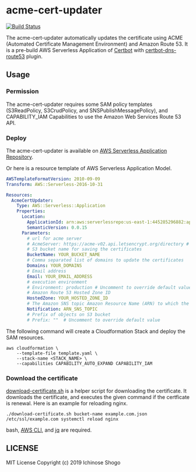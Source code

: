 # acme-cert-updater

[![Build Status](https://travis-ci.com/shogo82148/acme-cert-updater.svg?branch=master)](https://travis-ci.com/shogo82148/acme-cert-updater)

The acme-cert-updater automatically updates the certificate using ACME (Automated Certificate Management Environment) and Amazon Route 53.
It is a pre-build AWS Serverless Application of [Certbot](https://certbot.eff.org/) with [certbot-dns-route53](https://certbot-dns-route53.readthedocs.io/en/stable/) plugin.

## Usage

### Permission

The acme-cert-updater requires some SAM policy templates (S3ReadPolicy, S3CrudPolicy, and SNSPublishMessagePolicy),
and CAPABILITY_IAM Capabilities to use the Amazon Web Services Route 53 API.

### Deploy

The acme-cert-updater is available on [AWS Serverless Application Repository](https://serverlessrepo.aws.amazon.com/applications/arn:aws:serverlessrepo:us-east-1:445285296882:applications~acme-cert-updater).

Or here is a resource template of AWS Serverless Application Model.

```yaml
AWSTemplateFormatVersion: 2010-09-09
Transform: AWS::Serverless-2016-10-31

Resources:
  AcmeCertUpdater:
    Type: AWS::Serverless::Application
    Properties:
      Location:
        ApplicationId: arn:aws:serverlessrepo:us-east-1:445285296882:applications/acme-cert-updater
        SemanticVersion: 0.0.15
      Parameters: 
        # url for acme server
        # AcmeServer: https://acme-v02.api.letsencrypt.org/directory # Uncomment to override default value
        # S3 bucket name for saving the certificates
        BucketName: YOUR_BUCKET_NAME
        # Comma separated list of domains to update the certificates
        Domains: YOUR_DOMAINS
        # Email address
        Email: YOUR_EMAIL_ADDRESS
        # execution environment
        # Environment: production # Uncomment to override default value
        # Amazon Route 53 Hosted Zone ID
        HostedZone: YOUR_HOSTED_ZONE_ID
        # The Amazon SNS topic Amazon Resource Name (ARN) to which the updater reports events.
        Notification: ARN_SNS_TOPIC
        # Prefix of objects on S3 bucket
        # Prefix: ""  # Uncomment to override default value
```

The following command will create a Cloudformation Stack and deploy the SAM resources.

```
aws cloudformation \
    --template-file template.yaml \
    --stack-name <STACK_NAME> \
    --capabilities CAPABILITY_AUTO_EXPAND CAPABILITY_IAM
```

### Download the certificate

[download-certificate.sh](https://github.com/shogo82148/acme-cert-updater/blob/master/download-certificate.sh) is a helper script for downloading the certificate.
It downloads the certificate, and executes the given command if the certficate is renewal.
Here is an example for reloading nginx.

```
./download-certificate.sh bucket-name example.com.json /etc/ssl/example.com systemctl reload nginx
```

bash, [AWS CLI](https://aws.amazon.com/cli/), and [jq](https://stedolan.github.io/jq/) are required.

## LICENSE

MIT License Copyright (c) 2019 Ichinose Shogo
